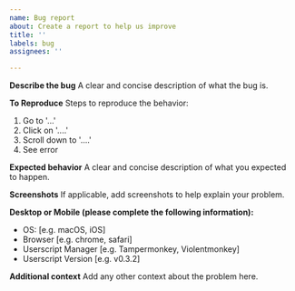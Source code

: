 ```yaml
---
name: Bug report
about: Create a report to help us improve
title: ''
labels: bug
assignees: ''

---
```


**Describe the bug**
A clear and concise description of what the bug is.

**To Reproduce**
Steps to reproduce the behavior:
1. Go to '...'
2. Click on '....'
3. Scroll down to '....'
4. See error

**Expected behavior**
A clear and concise description of what you expected to happen.

**Screenshots**
If applicable, add screenshots to help explain your problem.

**Desktop or Mobile (please complete the following information):**
 - OS: [e.g. macOS, iOS]
 - Browser [e.g. chrome, safari]
 - Userscript Manager [e.g. Tampermonkey, Violentmonkey]
 - Userscript Version [e.g. v0.3.2]

**Additional context**
Add any other context about the problem here.
